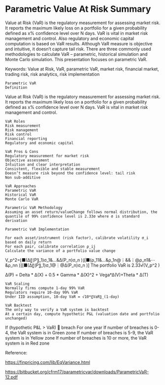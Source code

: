# Parametric Value At Risk Summary

Value at Risk (VaR) is the regulatory measurement for assessing market risk. It reports the maximum likely loss on a portfolio for a given probability defined as x% confidence level over N days. VaR is vital in market risk management and control. Also regulatory and economic capital computation is based on VaR results. Although VaR measure is objective and intuitive, it doesn’t capture tail risk. There are three commonly used methodologies to calculate VaR – parametric, historical simulation and Monte Carlo simulation. This presentation focuses on parametric VaR.  

Keywords:
Value at Risk, VaR, parametric VaR, market risk, financial market, trading risk, risk analytics, risk implementation

	Parametric VaR
	Definition
Value at Risk (VaR) is the regulatory measurement for assessing market risk. It reports the maximum likely loss on a portfolio for a given probability defined as x% confidence level over N days. VaR is vital in market risk management and control. 
 

	VaR Roles
	Risk measurement
	Risk management
	Risk control
	Financial reporting
	Regulatory and economic capital

	VaR Pros & Cons
	Regulatory measurement for market risk
	Objective assessment
	Intuition and clear interpretation
	Consistent, flexible and stable measurement
	Doesn’t measure risk beyond the confidence level: tail risk
	Non sub-additive

	VaR Approaches
	Parametric VaR
	Historical VaR
	Monte Carlo VaR

	Parametric VaR Methodology
	Assuming an asset return/valueChange follows normal distribution, the quantile of 99% confidence level is 2.33σ where σ is standard derivation

	Parametric VaR Implementation

	For each asset/instrument (risk factor), calibrate volatility σ_i based on daily return
	For each pair, calibrate correlation ρ_ij
	Calculate the variance of a portfolio value change
V_p^2=⌊■(∆〖(P〗_1)σ_1&…&∆(P_n)σ_n )⌋[■(ρ_11&…&ρ_1n@⋮&&⋮@ρ_n1&⋯&ρ_nn )][■(∆〖(P〗_1)σ_1@⋮@∆(P_n)σ_n )]
	The portfolio VaR is 2.33√(V_p^2 )

∆(P) = Delta * ∆(X) + 0.5 * Gamma * ∆(X)^2 + Vega*∆(V)+Theta * ∆(T)

	VaR Scaling
	Normally firms compute 1-day 99% VaR
	Regulators require 10-day 99% VaR
	Under IID assumption, 10-day VaR = √10*〖VaR〗_(1-day)

	VaR Backtest
	The only way to verify a VaR system is backtest
	At a certain day, compute hypothetic P&L (valuation date and portfolio unchanged)
If (hypothetic P&L > VaR)  breach
	For one year
If number of breaches is 0-4, the VaR system is in Green zone
If number of breaches is 5-9, the VaR system is in Yellow zone
If number of breaches is 10 or more, the VaR system is in Red zone


Reference:

https://finpricing.com/lib/EqVariance.html

https://bitbucket.org/cfrm17/parametricvar/downloads/ParametricVaR-12.pdf




